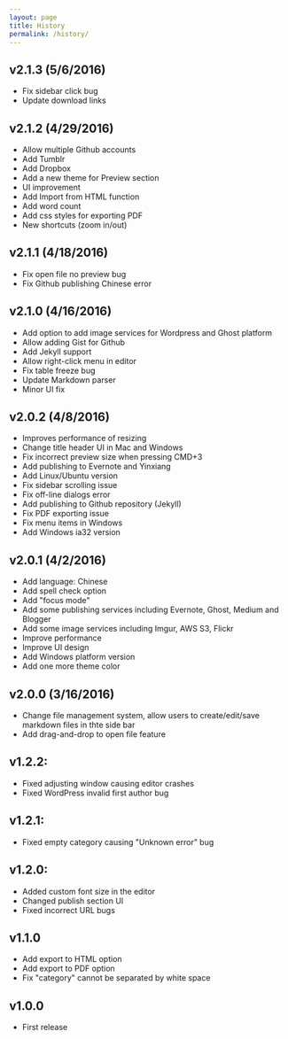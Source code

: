 ```yaml
---
layout: page
title: History
permalink: /history/
---
```


## v2.1.3 (5/6/2016)

- Fix sidebar click bug
- Update download links

## v2.1.2 (4/29/2016)

- Allow multiple Github accounts
- Add Tumblr
- Add Dropbox
- Add a new theme for Preview section
- UI improvement
- Add Import from HTML function
- Add word count
- Add css styles for exporting PDF
- New shortcuts (zoom in/out)

## v2.1.1 (4/18/2016)

- Fix open file no preview bug
- Fix Github publishing Chinese error

## v2.1.0 (4/16/2016)

- Add option to add image services for Wordpress and Ghost platform
- Allow adding Gist for Github
- Add Jekyll support
- Allow right-click menu in editor
- Fix table freeze bug
- Update Markdown parser
- Minor UI fix

## v2.0.2 (4/8/2016)

- Improves performance of resizing
- Change title header UI in Mac and Windows
- Fix incorrect preview size when pressing CMD+3
- Add publishing to Evernote and Yinxiang
- Add Linux/Ubuntu version
- Fix sidebar scrolling issue
- Fix off-line dialogs error
- Add publishing to Github repository (Jekyll)
- Fix PDF exporting issue
- Fix menu items in Windows
- Add Windows ia32 version

## v2.0.1 (4/2/2016)

- Add language: Chinese
- Add spell check option
- Add "focus mode"
- Add some publishing services including Evernote, Ghost, Medium and Blogger
- Add some image services including Imgur, AWS S3, Flickr
- Improve performance
- Improve UI design
- Add Windows platform version
- Add one more theme color

## v2.0.0 (3/16/2016)

- Change file management system, allow users to create/edit/save markdown files in thte side bar
- Add drag-and-drop to open file feature

## v1.2.2:

- Fixed adjusting window causing editor crashes
- Fixed WordPress invalid first author bug

## v1.2.1:

- Fixed empty category causing "Unknown error" bug

## v1.2.0:

- Added custom font size in the editor
- Changed publish section UI
- Fixed incorrect URL bugs

## v1.1.0

- Add export to HTML option
- Add export to PDF option
- Fix "category" cannot be separated by white space

## v1.0.0

- First release